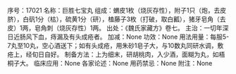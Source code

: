 序号：17021
名称：巨胜七宝丸
组成：蝟皮1枚（烧灰存性），附子1只（炮，去皮脐），白矾1分（枯），硫黄1分（研），榼藤子3枚（打破，取白瓤），猪牙皂角（去皮）1两，皂角刺（烧灰存性）1两。
出处：《魏氏家藏方》卷七。
主治：一切年深日近肠风下血，痔漏及有头成疮者。
加减：None
功效：None
用法用量：每服5-7丸至10丸，空心酒送下；如有头成疮，用朱砂1皂子大，与10数丸同研水调，敷疮上，经旬日自好。
制备方法：上为细末，研胡桃肉，入少酒，面糊为丸，如梧桐子大。
临床应用：None
各家论述：None
用药禁忌：None
附注：None
